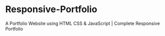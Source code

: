# Responsive-Portfolio

 A Portfolio Website using HTML CSS & JavaScript | Complete Responsive Portfolio
